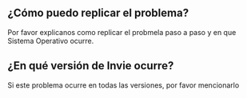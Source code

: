 ## ¿Cómo puedo replicar el problema?
Por favor explicanos como replicar el probmela paso a paso y en que Sistema Operativo ocurre.
## ¿En qué versión de Invie ocurre?
Si este problema ocurre en todas las versiones, por favor mencionarlo
